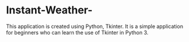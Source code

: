 # Instant-Weather-
This application is created using Python, Tkinter. It is a simple application for beginners who can learn the use of Tkinter in Python 3.
